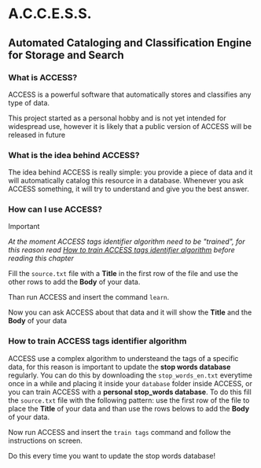 # A.C.C.E.S.S.

## Automated Cataloging and Classification Engine for Storage and Search

### What is ACCESS?
ACCESS is a powerful software that automatically stores and classifies any type of data.

This project started as a personal hobby and is not yet intended for widespread use, however it is likely that a public version of ACCESS will be released in future

### What is the idea behind ACCESS?
The idea behind ACCESS is really simple: you provide a piece of data and it will automatically catalog this resource in a database. Whenever you ask ACCESS something, it will try to understand and give you the best answer.

### How can I use ACCESS?
> [!IMPORTANT]
> *At the moment ACCESS tags identifier algorithm need to be "trained", for this reason read [How to train ACCESS tags identifier algorithm](https://github.com/nicolacanzonieri/access#how-to-train-access-tags-identifier-algorithm) before reading this chapter*

Fill the `source.txt` file with a **Title** in the first row of the file and use the other rows to add the **Body** of your data.

Than run ACCESS and insert the command `learn`.

Now you can ask ACCESS about that data and it will show the **Title** and the **Body** of your data

### How to train ACCESS tags identifier algorithm
ACCESS use a complex algorithm to understeand the tags of a specific data, for this reason is important to update the **stop words database** regularly. You can do this by downloading the `stop_words_en.txt` everytime once in a while and placing it inside your `database` folder inside ACCESS, or you can train ACCESS with a **personal stop_words database**. To do this fill the `source.txt` file with the following pattern: use the first row of the file to place the **Title** of your data and than use the rows belows to add the **Body** of your data. 

Now run ACCESS and insert the `train tags` command and follow the instructions on screen.

Do this every time you want to update the stop words database!
